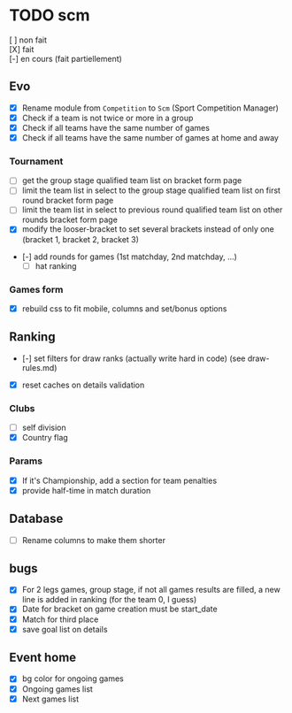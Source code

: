 # TODO scm
[ ] non fait  
[X] fait  
[-] en cours (fait partiellement)  
## Evo
- [X] Rename module from `Competition` to `Scm` (Sport Competition Manager)
- [X] Check if a team is not twice or more in a group
- [X] Check if all teams have the same number of games
- [X] Check if all teams have the same number of games at home and away
### Tournament
- [ ] get the group stage qualified team list on bracket form page
- [ ] limit the team list in select to the group stage qualified team list on first round bracket form page
- [ ] limit the team list in select to previous round qualified team list on other rounds bracket form page
- [X] modify the looser-bracket to set several brackets instead of only one (bracket 1, bracket 2, bracket 3)
- [-] add rounds for games (1st matchday, 2nd matchday, ...)
    - [ ] hat ranking
### Games form
- [X] rebuild css to fit mobile, columns and set/bonus options
## Ranking
- [-] set filters for draw ranks (actually write hard in code) (see draw-rules.md)
- [X] reset caches on details validation
### Clubs
- [ ] self division
- [X] Country flag
### Params
- [X] If it's Championship, add a section for team penalties
- [X] provide half-time in match duration

## Database
- [ ] Rename columns to make them shorter

## bugs
- [X] For 2 legs games, group stage, if not all games results are filled, a new line is added in ranking (for the team 0, I guess)
- [X] Date for bracket on game creation must be start_date
- [X] Match for third place
- [X] save goal list on details
## Event home
- [X] bg color for ongoing games
- [X] Ongoing games list
- [X] Next games list
